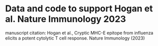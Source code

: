 # Data and code to support Hogan et al. Nature Immunology 2023

manuscript citation: Hogan et al., Cryptic MHC-E epitope from influenza elicits a potent cytolytic T cell response. Nature Immunology (2023)
